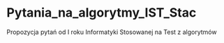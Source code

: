 # Pytania_na_algorytmy_IST_Stac
Propozycja pytań od I roku Informatyki Stosowanej na Test z algorytmów 

